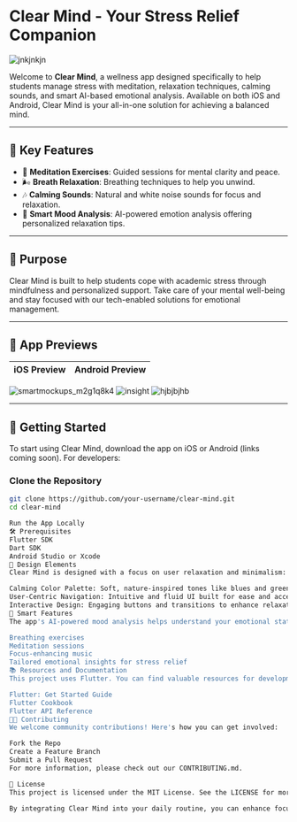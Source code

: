 # Clear Mind - Your Stress Relief Companion

![jnkjnkjn](https://github.com/user-attachments/assets/1674ad80-87c9-4922-a193-10766201a63a)


Welcome to **Clear Mind**, a wellness app designed specifically to help students manage stress with meditation, relaxation techniques, calming sounds, and smart AI-based emotional analysis. Available on both iOS and Android, Clear Mind is your all-in-one solution for achieving a balanced mind.

---

## 🌟 Key Features

- 🧘 **Meditation Exercises**: Guided sessions for mental clarity and peace.
- 🌬️ **Breath Relaxation**: Breathing techniques to help you unwind.
- 🎶 **Calming Sounds**: Natural and white noise sounds for focus and relaxation.
- 🤖 **Smart Mood Analysis**: AI-powered emotion analysis offering personalized relaxation tips.

---

## 🎯 Purpose

Clear Mind is built to help students cope with academic stress through mindfulness and personalized support. Take care of your mental well-being and stay focused with our tech-enabled solutions for emotional management.

---

## 📱 App Previews

| iOS Preview  | Android Preview |
|--------------|-----------------|

![smartmockups_m2g1q8k4](https://github.com/user-attachments/assets/b9e34938-44e8-474d-848b-45b1dfa9d5d8)
![insight](https://github.com/user-attachments/assets/a7764751-1282-4e92-9462-0a302c71a475)
![hjbjbjhb](https://github.com/user-attachments/assets/f2e871dc-90c2-42fd-a73e-f370770c81a4)

---

## 🚀 Getting Started

To start using Clear Mind, download the app on iOS or Android (links coming soon). For developers:

### Clone the Repository

```bash
git clone https://github.com/your-username/clear-mind.git
cd clear-mind

Run the App Locally  
🛠️ Prerequisites
Flutter SDK
Dart SDK
Android Studio or Xcode
🎨 Design Elements
Clear Mind is designed with a focus on user relaxation and minimalism:

Calming Color Palette: Soft, nature-inspired tones like blues and greens.
User-Centric Navigation: Intuitive and fluid UI built for ease and accessibility.
Interactive Design: Engaging buttons and transitions to enhance relaxation.
🤖 Smart Features
The app's AI-powered mood analysis helps understand your emotional state and offers personalized suggestions such as:

Breathing exercises
Meditation sessions
Focus-enhancing music
Tailored emotional insights for stress relief
📚 Resources and Documentation
This project uses Flutter. You can find valuable resources for development:

Flutter: Get Started Guide
Flutter Cookbook
Flutter API Reference
🧑‍💻 Contributing
We welcome community contributions! Here's how you can get involved:

Fork the Repo
Create a Feature Branch
Submit a Pull Request
For more information, please check out our CONTRIBUTING.md.

📄 License
This project is licensed under the MIT License. See the LICENSE for more details.

By integrating Clear Mind into your daily routine, you can enhance focus, relieve stress, and take control of your mental well-being. Start your journey towards mindfulness today!



